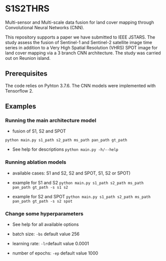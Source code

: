 # S1S2THRS
Multi-sensor and Multi-scale data fusion for land cover mapping through Convolutional Neural Networks (CNN). 

This repository supports a paper we have submitted to IEEE JSTARS. The study assess the fusion of Sentinel-1 and Sentinel-2 satellite image time series in addition to a Very High Spatial Resolution (VHRS) SPOT image for land cover mapping via a 3 branch CNN architecture. The study was carried out on Reunion island.

## Prerequisites

The code relies on Pyhton 3.7.6. The CNN models were implemented with Tensorflow 2. 

## Examples 

### Running the main architecture model

- fusion of S1, S2 and SPOT

```
python main.py s1_path s2_path ms_path pan_path gt_path
```

- See help for descriptions `python main.py -h/--help`

### Running ablation models 

- available cases: S1 and S2, S2 and SPOT, S1, S2 or SPOT)

- example for S1 and S2 `python main.py s1_path s2_path ms_path pan_path gt_path -s s1 s2`

- example for S2 and SPOT `python main.py s1_path s2_path ms_path pan_path gt_path -s s2 spot`

### Change some hyperparameters

- See help for all available options

- batch size: `-bs` default value 256

- learning rate: `-lr`default value 0.0001

- number of epochs: `-ep` default value 1000
